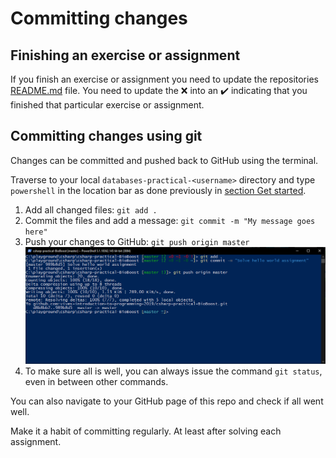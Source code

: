 # Committing changes

## Finishing an exercise or assignment

If you finish an exercise or assignment you need to update the repositories [README.md](../README.md) file. You need to update the ❌ into an ✔️ indicating that you finished that particular exercise or assignment.

## Committing changes using git

Changes can be committed and pushed back to GitHub using the terminal.

Traverse to your local `databases-practical-<username>` directory and type `powershell` in the location bar as done previously in [section Get started](./get-started.md).

1. Add all changed files: `git add .`
2. Commit the files and add a message: `git commit -m "My message goes here"`
3. Push your changes to GitHub: `git push origin master`
  ![Committing and pushing via PowerShell](./img/commit_push_powershell.png)
4. To make sure all is well, you can always issue the command `git status`, even in between other commands.

You can also navigate to your GitHub page of this repo and check if all went well.

Make it a habit of committing regularly. At least after solving each assignment.

<!-- Also checkout the [shortened version of these steps for everyday use](./short_instructions.md). -->
